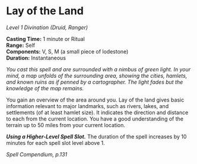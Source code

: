 # Lay of the Land
*Level 1 Divination (Druid, Ranger)*

**Casting Time:** 1 minute or Ritual  
**Range:** Self  
**Components:** V, S, M (a small piece of lodestone)  
**Duration:** Instantaneous

*You cast this spell and are surrounded with a nimbus of green light. In your mind, a map unfolds of the surrounding area, showing the cities, hamlets, and known ruins as if penned by a cartographer. The light fades but the knowledge of the map remains.*

You gain an overview of the area around you. Lay of the land gives basic information relevant to major landmarks, such as rivers, lakes, and settlements (of at least hamlet size). It indicates the direction and distance to each from the current location. You have a good understanding of the terrain up to 50 miles from your current location.

***Using a Higher-Level Spell Slot.*** The duration of the spell increases by 10 minutes for each spell slot level above 1.


*Spell Compendium, p.131*